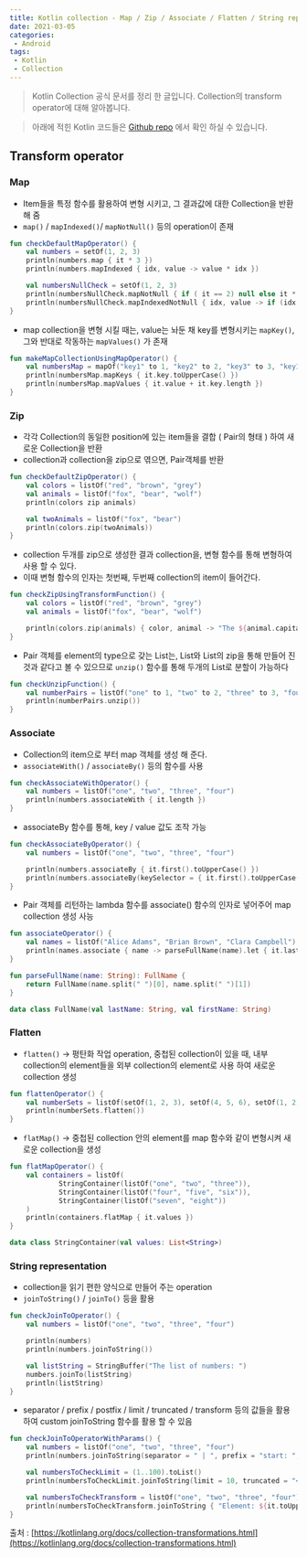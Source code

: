 ```yaml
---
title: Kotlin collection - Map / Zip / Associate / Flatten / String representation
date: 2021-03-05
categories:
 - Android
tags:
 - Kotlin
 - Collection
---
```


> Kotlin Collection 공식 문서를 정리 한 글입니다. Collection의 transform operator에 대해 알아봅니다. 

<!-- more -->

> 아래에 적힌 Kotlin 코드들은 [Github repo](https://github.com/kangraemin/kotlin_study/blob/master/kangraemin/collection/src/Transform.kt) 에서 확인 하실 수 있습니다. 

## Transform operator

### Map

- Item들을 특정 함수를 활용하여 변형 시키고, 그 결과값에 대한 Collection을 반환 해 줌
- `map()` / `mapIndexed()`/ `mapNotNull()` 등의 operation이 존재

```kotlin
fun checkDefaultMapOperator() {
    val numbers = setOf(1, 2, 3)
    println(numbers.map { it * 3 })
    println(numbers.mapIndexed { idx, value -> value * idx })

    val numbersNullCheck = setOf(1, 2, 3)
    println(numbersNullCheck.mapNotNull { if ( it == 2) null else it * 3 })
    println(numbersNullCheck.mapIndexedNotNull { idx, value -> if (idx == 0) null else value * idx })
}
```

- map collection을 변형 시킬 때는, value는 놔둔 채 key를 변형시키는 `mapKey()`, 그와 반대로 작동하는 `mapValues()` 가 존재

```kotlin
fun makeMapCollectionUsingMapOperator() {
    val numbersMap = mapOf("key1" to 1, "key2" to 2, "key3" to 3, "key11" to 11)
    println(numbersMap.mapKeys { it.key.toUpperCase() })
    println(numbersMap.mapValues { it.value + it.key.length })
}
```

### Zip

- 각각 Collection의 동일한 position에 있는 item들을 결합 ( Pair의 형태 ) 하여 새로운 Collection을 반환
- collection과 collection을 zip으로 엮으면, Pair객체를 반환

```kotlin
fun checkDefaultZipOperator() {
    val colors = listOf("red", "brown", "grey")
    val animals = listOf("fox", "bear", "wolf")
    println(colors zip animals)

    val twoAnimals = listOf("fox", "bear")
    println(colors.zip(twoAnimals))
}
```

- collection 두개를 zip으로 생성한 결과 collection을, 변형 함수를 통해 변형하여 사용 할 수 있다.
- 이때 변형 함수의 인자는 첫번째, 두번째 collection의 item이 들어간다.

```kotlin
fun checkZipUsingTransformFunction() {
    val colors = listOf("red", "brown", "grey")
    val animals = listOf("fox", "bear", "wolf")

    println(colors.zip(animals) { color, animal -> "The ${animal.capitalize()} is $color"})
}
```

- Pair 객체를 element의 type으로 갖는 List는, List와 List의 zip을 통해 만들어 진 것과 같다고 볼 수 있으므로 `unzip()` 함수를 통해 두개의 List로 분할이 가능하다

```kotlin
fun checkUnzipFunction() {
    val numberPairs = listOf("one" to 1, "two" to 2, "three" to 3, "four" to 4)
    println(numberPairs.unzip())
}
```

### Associate

- Collection의 item으로 부터 map 객체를 생성 해 준다.
- `associateWith()` / `associateBy()` 등의 함수를 사용

```kotlin
fun checkAssociateWithOperator() {
    val numbers = listOf("one", "two", "three", "four")
    println(numbers.associateWith { it.length })
}
```

- associateBy 함수를 통해, key / value 값도 조작 가능

```kotlin
fun checkAssociateByOperator() {
    val numbers = listOf("one", "two", "three", "four")

    println(numbers.associateBy { it.first().toUpperCase() })
    println(numbers.associateBy(keySelector = { it.first().toUpperCase() }, valueTransform = { it.length }))
}
```

- Pair 객체를 리턴하는 lambda 함수를 associate() 함수의 인자로 넣어주어 map collection 생성 사능

```kotlin
fun associateOperator() {
    val names = listOf("Alice Adams", "Brian Brown", "Clara Campbell")
    println(names.associate { name -> parseFullName(name).let { it.lastName to it.firstName } })
}

fun parseFullName(name: String): FullName {
    return FullName(name.split(" ")[0], name.split(" ")[1])
}

data class FullName(val lastName: String, val firstName: String)
```

### Flatten

- `flatten()` → 평탄화 작업 operation, 중첩된 collection이 있을 때, 내부 collection의 element들을 외부 collection의 element로 사용 하여 새로운 collection 생성

```kotlin
fun flattenOperator() {
    val numberSets = listOf(setOf(1, 2, 3), setOf(4, 5, 6), setOf(1, 2))
    println(numberSets.flatten())
}
```

- `flatMap()` → 중첩된 collection 안의 element를 map 함수와 같이 변형시켜 새로운 collection을 생성

```kotlin
fun flatMapOperator() {
    val containers = listOf(
            StringContainer(listOf("one", "two", "three")),
            StringContainer(listOf("four", "five", "six")),
            StringContainer(listOf("seven", "eight"))
    )
    println(containers.flatMap { it.values })
}

data class StringContainer(val values: List<String>)
```

### String representation

- collection을 읽기 편한 양식으로 만들어 주는 operation
- `joinToString()` / `joinTo()` 등을 활용

```kotlin
fun checkJoinToOperator() {
    val numbers = listOf("one", "two", "three", "four")

    println(numbers)
    println(numbers.joinToString())

    val listString = StringBuffer("The list of numbers: ")
    numbers.joinTo(listString)
    println(listString)
}
```

- separator / prefix / postfix / limit / truncated / transform 등의 값들을 활용하여 custom joinToString 함수를 활용 할 수 있음

```kotlin
fun checkJoinToOperatorWithParams() {
    val numbers = listOf("one", "two", "three", "four")
    println(numbers.joinToString(separator = " | ", prefix = "start: ", postfix = ": end"))

    val numbersToCheckLimit = (1..100).toList()
    println(numbersToCheckLimit.joinToString(limit = 10, truncated = "<...>"))

    val numbersToCheckTransform = listOf("one", "two", "three", "four")
    println(numbersToCheckTransform.joinToString { "Element: ${it.toUpperCase()}"})
}
```

출처 : [https://kotlinlang.org/docs/collection-transformations.html](https://kotlinlang.org/docs/collection-transformations.html)